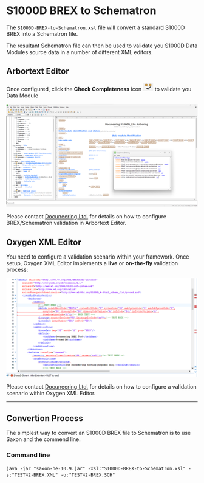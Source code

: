 # S1000D BREX to Schematron

The `S1000D-BREX-to-Schematron.xsl` file will convert a standard S1000D BREX into a Schematron file.

The resultant Schematron file can then be used to validate you S1000D Data Modules source data in a number of different XML editors.

## Arbortext Editor

Once configured, click the **Check Completeness** icon ![Arbortext Completeness Check icon.](assets/img/arbortext-check-completeness-v1.png) to validate you Data Module

![Screenshot](assets/img/arbortext-editor-validation-v1.png)

Please contact [Docuneering Ltd.](https://www.docuneering.com/contact/) for details on how to configure BREX/Schematron validation in Arbortext Editor.

## Oxygen XML Editor

You need to configure a validation scenario within your framework. Once setup, Oxygen XML Editor implements a **live** or **on-the-fly** validation process:

![Screenshot](assets/img/oxygen-xml-validation-v1.png)

Please contact [Docuneering Ltd.](https://www.docuneering.com/contact/) for details on how to configure a validation scenario within Oxygen XML Editor.

---
## Convertion Process

The simplest way to convert an S1000D BREX file to Schematron is to use Saxon and the commend line.

### Command line

`java -jar "saxon-he-10.9.jar" -xsl:"S1000D-BREX-to-Schematron.xsl" -s:"TEST42-BREX.XML" -o:"TEST42-BREX.SCH"`

